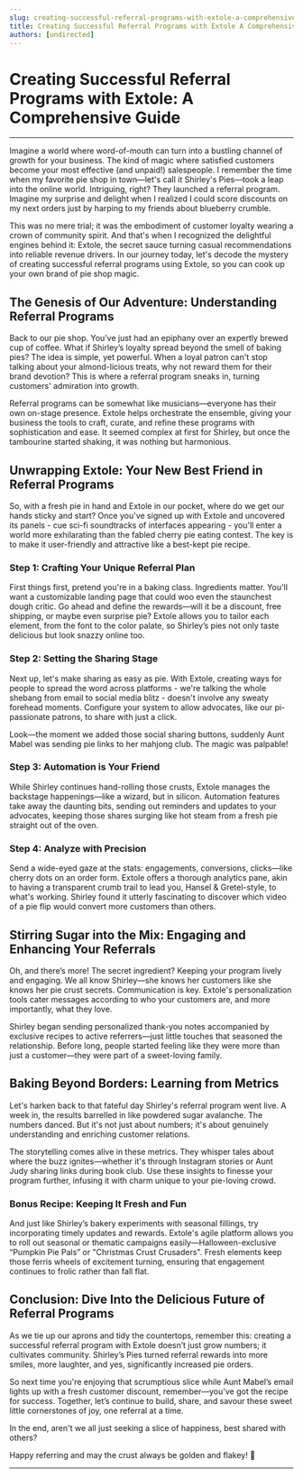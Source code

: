 ```yaml
---
slug: creating-successful-referral-programs-with-extole-a-comprehensive-guide
title: Creating Successful Referral Programs with Extole A Comprehensive Guide
authors: [undirected]
---
```



# Creating Successful Referral Programs with Extole: A Comprehensive Guide

---

Imagine a world where word-of-mouth can turn into a bustling channel of growth for your business. The kind of magic where satisfied customers become your most effective (and unpaid!) salespeople. I remember the time when my favorite pie shop in town—let's call it Shirley's Pies—took a leap into the online world. Intriguing, right? They launched a referral program. Imagine my surprise and delight when I realized I could score discounts on my next orders just by harping to my friends about blueberry crumble.

This was no mere trial; it was the embodiment of customer loyalty wearing a crown of community spirit. And that's when I recognized the delightful engines behind it: Extole, the secret sauce turning casual recommendations into reliable revenue drivers. In our journey today, let's decode the mystery of creating successful referral programs using Extole, so you can cook up your own brand of pie shop magic.

## The Genesis of Our Adventure: Understanding Referral Programs

Back to our pie shop. You’ve just had an epiphany over an expertly brewed cup of coffee. What if Shirley’s loyalty spread beyond the smell of baking pies? The idea is simple, yet powerful. When a loyal patron can't stop talking about your almond-licious treats, why not reward them for their brand devotion? This is where a referral program sneaks in, turning customers' admiration into growth.

Referral programs can be somewhat like musicians—everyone has their own on-stage presence. Extole helps orchestrate the ensemble, giving your business the tools to craft, curate, and refine these programs with sophistication and ease. It seemed complex at first for Shirley, but once the tambourine started shaking, it was nothing but harmonious.

## Unwrapping Extole: Your New Best Friend in Referral Programs

So, with a fresh pie in hand and Extole in our pocket, where do we get our hands sticky and start? Once you've signed up with Extole and uncovered its panels - cue sci-fi soundtracks of interfaces appearing - you'll enter a world more exhilarating than the fabled cherry pie eating contest. The key is to make it user-friendly and attractive like a best-kept pie recipe.

### Step 1: Crafting Your Unique Referral Plan

First things first, pretend you're in a baking class. Ingredients matter. You'll want a customizable landing page that could woo even the staunchest dough critic. Go ahead and define the rewards—will it be a discount, free shipping, or maybe even surprise pie? Extole allows you to tailor each element, from the font to the color palate, so Shirley’s pies not only taste delicious but look snazzy online too.

### Step 2: Setting the Sharing Stage

Next up, let's make sharing as easy as pie. With Extole, creating ways for people to spread the word across platforms - we're talking the whole shebang from email to social media blitz - doesn't involve any sweaty forehead moments. Configure your system to allow advocates, like our pi-passionate patrons, to share with just a click. 

Look—the moment we added those social sharing buttons, suddenly Aunt Mabel was sending pie links to her mahjong club. The magic was palpable!

### Step 3: Automation is Your Friend

While Shirley continues hand-rolling those crusts, Extole manages the backstage happenings—like a wizard, but in silicon. Automation features take away the daunting bits, sending out reminders and updates to your advocates, keeping those shares surging like hot steam from a fresh pie straight out of the oven.

### Step 4: Analyze with Precision

Send a wide-eyed gaze at the stats: engagements, conversions, clicks—like cherry dots on an order form. Extole offers a thorough analytics pane, akin to having a transparent crumb trail to lead you, Hansel & Gretel-style, to what's working. Shirley found it utterly fascinating to discover which video of a pie flip would convert more customers than others.

## Stirring Sugar into the Mix: Engaging and Enhancing Your Referrals

Oh, and there’s more! The secret ingredient? Keeping your program lively and engaging. We all know Shirley—she knows her customers like she knows her pie crust secrets. Communication is key. Extole's personalization tools cater messages according to who your customers are, and more importantly, what they love.

Shirley began sending personalized thank-you notes accompanied by exclusive recipes to active referrers—just little touches that seasoned the relationship. Before long, people started feeling like they were more than just a customer—they were part of a sweet-loving family.

## Baking Beyond Borders: Learning from Metrics

Let's harken back to that fateful day Shirley's referral program went live. A week in, the results barrelled in like powdered sugar avalanche. The numbers danced. But it's not just about numbers; it's about genuinely understanding and enriching customer relations.

The storytelling comes alive in these metrics. They whisper tales about where the buzz ignites—whether it's through Instagram stories or Aunt Judy sharing links during book club. Use these insights to finesse your program further, infusing it with charm unique to your pie-loving crowd.

### Bonus Recipe: Keeping It Fresh and Fun

And just like Shirley’s bakery experiments with seasonal fillings, try incorporating timely updates and rewards. Extole's agile platform allows you to roll out seasonal or thematic campaigns easily—Halloween-exclusive “Pumpkin Pie Pals” or "Christmas Crust Crusaders". Fresh elements keep those ferris wheels of excitement turning, ensuring that engagement continues to frolic rather than fall flat.

## Conclusion: Dive Into the Delicious Future of Referral Programs

As we tie up our aprons and tidy the countertops, remember this: creating a successful referral program with Extole doesn’t just grow numbers; it cultivates community. Shirley’s Pies turned referral rewards into more smiles, more laughter, and yes, significantly increased pie orders.

So next time you're enjoying that scrumptious slice while Aunt Mabel’s email lights up with a fresh customer discount, remember—you've got the recipe for success. Together, let’s continue to build, share, and savour these sweet little cornerstones of joy, one referral at a time. 

In the end, aren't we all just seeking a slice of happiness, best shared with others?

Happy referring and may the crust always be golden and flakey! 🍰

---